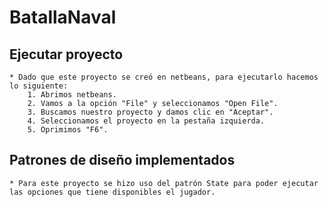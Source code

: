 # BatallaNaval

  ## Ejecutar proyecto ##

    * Dado que este proyecto se creó en netbeans, para ejecutarlo hacemos lo siguiente:
        1. Abrimos netbeans.
        2. Vamos a la opción "File" y seleccionamos "Open File".
        3. Buscamos nuestro proyecto y damos clic en "Aceptar".
        4. Seleccionamos el proyecto en la pestaña izquierda.
        5. Oprimimos "F6".

  ## Patrones de diseño implementados ## 

    * Para este proyecto se hizo uso del patrón State para poder ejecutar las opciones que tiene disponibles el jugador.
